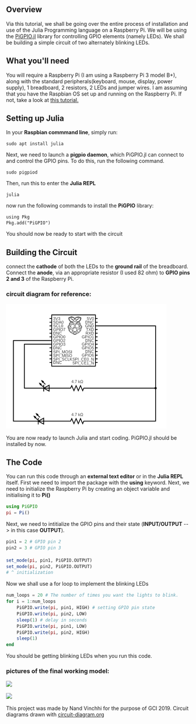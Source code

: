 ## Overview
Via this tutorial, we shall be going over the entire process of installation and use of the Julia Programming language on a Raspberry Pi. We will be using the [PiGPIO.jl](https://github.com/JuliaBerry/PiGPIO.jl) library for controlling GPIO elements (namely LEDs). We shall be building a simple circuit of two alternately blinking LEDs.

## What you'll need
You will require a Raspberry Pi (I am using a Raspberry Pi 3 model B+), along with the standard peripherals(keyboard, mouse, display, power supply), 1 breadboard, 2 resistors, 2 LEDs and jumper wires. I am assuming that you have the Raspbian OS set up and running on the Raspberry Pi. If not, take a look at [this tutorial.](https://projects.raspberrypi.org/en/projects/raspberry-pi-setting-up)

## Setting up Julia

In your __Raspbian commmand line__, simply run:

```
sudo apt install julia
```
Next, we need to launch a __pigpio daemon__, which PiGPIO.jl can connect to and control the GPIO pins. To do this, run the following command.
```
sudo pigpiod
```
Then, run this to enter the __Julia REPL__
```
julia
```
now run the following commands to install the __PiGPIO__ library:

```
using Pkg
Pkg.add("PiGPIO")
```
You should now be ready to start with the circuit

## Building the Circuit

connect the __cathode__ of both the LEDs to the __ground rail__ of the breadboard. Connect the __anode__, via an appropriate resistor (I used 82 ohm) to __GPIO pins 2 and 3__ of the Raspberry Pi.

### circuit diagram for reference: 

![](circuit.png) 

You are now ready to launch Julia and start coding. PiGPIO.jl should be installed by now.

## The Code
You can run this code through an __external text editor__ or in the __Julia REPL__ itself.
First we need to import the package with the __using__ keyword. Next, we need to initialize the Raspberry Pi by creating an object variable and initialising it to __Pi()__

```Julia
using PiGPIO
pi = Pi()
```

Next, we need to intitialize the GPIO pins and their state (__INPUT/OUTPUT__ --> in this case __OUTPUT__).

```Julia
pin1 = 2 # GPIO pin 2
pin2 = 3 # GPIO pin 3

set_mode(pi, pin1, PiGPIO.OUTPUT) 
set_mode(pi, pin2, PiGPIO.OUTPUT)
# ^ initialization
``` 

Now we shall use a for loop to implement the blinking LEDs

```Julia
num_loops = 20 # The number of times you want the lights to blink. 
for i = 1:num_loops
    PiGPIO.write(pi, pin1, HIGH) # setting GPIO pin state
    PiGPIO.write(pi, pin2, LOW)
    sleep(1) # delay in seconds
    PiGPIO.write(pi, pin1, LOW)
    PiGPIO.write(pi, pin2, HIGH)
    sleep(1)
end
```

You should be getting blinking LEDs when you run this code. 

### pictures of the final working model: 
![](pic1.jpg)

![](pic2.jpg)

This project was made by Nand Vinchhi for the purpose of GCI 2019.
Circuit diagrams drawn with [circuit-diagram.org](https://www.circuit-diagram.org/)

